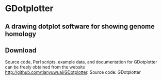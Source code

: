 # GDotplotter
A drawing dotplot software for showing genome homology
--------------------------------------------------
Download
------
Source code, Perl scripts, example data, and documentation for GDotplotter can be freely obtained from the website
http://github.com/tianyuwuai/GDotplotter.
Source code: GDotplotter
